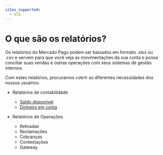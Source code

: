 ```yaml
---
sites_supported:
  - mlb
---
```


# O que são os relatórios?

Os relatórios do Mercado Pago podem ser baixados em formato .xlsx ou .csv e servem para que você veja as movimentações da sua conta e possa conciliar suas vendas e outras operações com seus sistemas de gestão internos.

Com estes relatórios, procuramos cobrir as diferentes necessidades dos nossos usuários:

* Relatórios de contabilidade
    + [Saldo disponível](https://www.mercadopago.com.ar/developers/pt/guides/reports/available-money/introduction/)
    + [Dinheiro em conta](https://www.mercadopago.com.ar/developers/pt/guides/reports/account-money/introduction/)

* Relatórios de Operações
    + Retiradas
    + Reclamações
    + Cobranças
    + Contestações
    + Gateway
